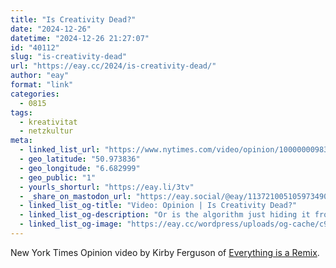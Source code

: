 ```yaml
---
title: "Is Creativity Dead?"
date: "2024-12-26"
datetime: "2024-12-26 21:27:07"
id: "40112"
slug: "is-creativity-dead"
url: "https://eay.cc/2024/is-creativity-dead/"
author: "eay"
format: "link"
categories:
  - 0815
tags:
  - kreativitat
  - netzkultur
meta:
  - linked_list_url: "https://www.nytimes.com/video/opinion/100000009832540/social-media-algorithm-creativity.html"
  - geo_latitude: "50.973836"
  - geo_longitude: "6.682999"
  - geo_public: "1"
  - yourls_shorturl: "https://eay.li/3tv"
  - _share_on_mastodon_url: "https://eay.social/@eay/113721005105973490"
  - linked_list_og-title: "Video: Opinion | Is Creativity Dead?"
  - linked_list_og-description: "Or is the algorithm just hiding it from you?"
  - linked_list_og-image: "https://eay.cc/wordpress/uploads/og-cache/c907ef49eb83be51b2bf8b5267489688.webp"
---
```


New York Times Opinion video by Kirby Ferguson of [Everything is a Remix](https://www.everythingisaremix.info/watch-the-series).
